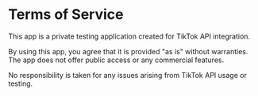 # Terms of Service

This app is a private testing application created for TikTok API integration.

By using this app, you agree that it is provided "as is" without warranties. The app does not offer public access or any commercial features.

No responsibility is taken for any issues arising from TikTok API usage or testing.

